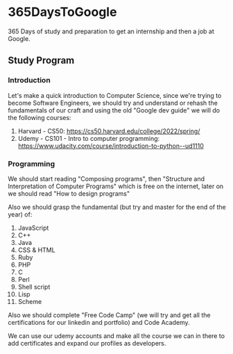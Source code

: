 # 365DaysToGoogle
365 Days of study and preparation to get an internship and then a job at Google.

## Study Program

### Introduction

Let's make a quick introduction to Computer Science, since we're trying to become Software Engineers, we should try and understand or rehash the fundamentals of our craft and using the old "Google dev guide" we will do the following courses:

1. Harvard - CS50: https://cs50.harvard.edu/college/2022/spring/
2. Udemy - CS101 - Intro to computer programming: https://www.udacity.com/course/introduction-to-python--ud1110

### Programming

We should start reading "Composing programs", then "Structure and Interpretation of Computer Programs" which is free on the internet, later on we should read "How to design programs"

Also we should grasp the fundamental (but try and master for the end of the year) of:

1. JavaScript
2. C++
3. Java
4. CSS & HTML
5. Ruby
6. PHP
7. C
8. Perl
9. Shell script
10. Lisp
11. Scheme

Also we should complete "Free Code Camp" (we will try and get all the certifications for our linkedin and portfolio) and Code Academy.

We can use our udemy accounts and make all the course we can in there to add certificates and expand our profiles as developers.
